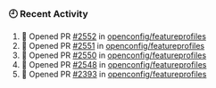 ### 🕘 Recent Activity

<!--START_SECTION:activity-->
1. 💪 Opened PR [#2552](https://github.com/openconfig/featureprofiles/pull/2552) in [openconfig/featureprofiles](https://github.com/openconfig/featureprofiles)
2. 💪 Opened PR [#2551](https://github.com/openconfig/featureprofiles/pull/2551) in [openconfig/featureprofiles](https://github.com/openconfig/featureprofiles)
3. 💪 Opened PR [#2550](https://github.com/openconfig/featureprofiles/pull/2550) in [openconfig/featureprofiles](https://github.com/openconfig/featureprofiles)
4. 💪 Opened PR [#2548](https://github.com/openconfig/featureprofiles/pull/2548) in [openconfig/featureprofiles](https://github.com/openconfig/featureprofiles)
5. 💪 Opened PR [#2393](https://github.com/openconfig/featureprofiles/pull/2393) in [openconfig/featureprofiles](https://github.com/openconfig/featureprofiles)
<!--END_SECTION:activity-->
